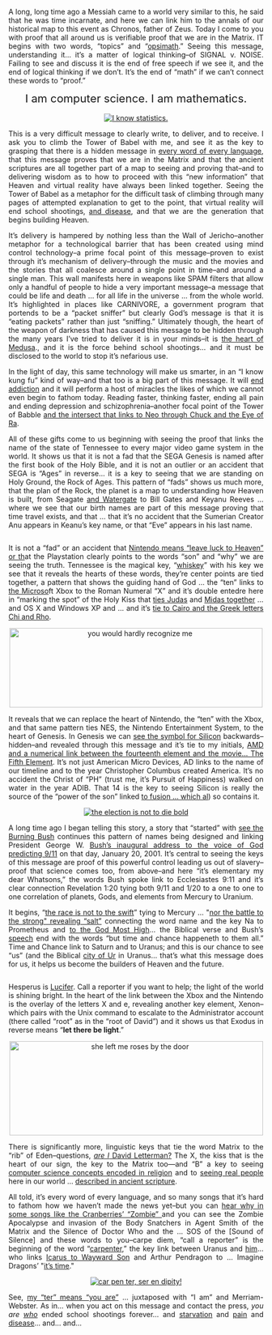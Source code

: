 <meta charset="utf-8" /><meta name="viewport" content="width=device-width, initial-scale=1.0" />
<title></title>
<link href="https://stackedit.io/style.css" rel="stylesheet" />
<div class="stackedit__html">
<p style="text-align: justify;">A long, long time ago a Messiah came to a world very similar to this, he said that he was time incarnate, and here we can link him to the annals of our historical map to this event as Chronos, father of Zeus. Today I come to you with proof that all around us is verifiable proof that we are in the Matrix. IT begins with two words, &ldquo;topics&rdquo; and &ldquo;<a href="./MUAH.html
">opsimath</a>.&rdquo; Seeing this message, understanding it&hellip; it&rsquo;s a matter of logical thinking&ndash;of SIGNAL v. NOISE. Failing to see and discuss it is the end of free speech if we see it, and the end of logical thinking if we don&rsquo;t. It&rsquo;s the end of &ldquo;math&rdquo; if we can&rsquo;t connect these words to &ldquo;proof.&rdquo;</p>
<p style="text-align: center;"><span style="font-size:22px;">I am computer science. I am mathematics.</span><br />
<br />
<a href="./FINALE.html"><img alt="I know statistics." src="https://i.imgur.com/rLLDsn0.png" title="I know statistics." /></a></p>
<p style="text-align: justify;">This is a very difficult message to clearly write, to deliver, and to receive. I ask you to climb the Tower of Babel with me, and see it as the key to grasping that there is a hidden message in <a href="./ERICHOW.html
">every word of every language</a>, that this message proves that we are in the Matrix and that the ancient scriptures are all together part of a map to seeing and proving that&ndash;and to delivering wisdom as to how to proceed with this &ldquo;new information&rdquo; that Heaven and virtual reality have always been linked together. Seeing the Tower of Babel as a metaphor for the difficult task of climbing through many pages of attempted explanation to get to the point, that virtual reality will end school shootings, <a href="./KANSAS.html">and disease</a>, and that we are the generation that begins building Heaven.</p>
<p style="text-align: justify;">It&rsquo;s delivery is hampered by nothing less than the Wall of Jericho&ndash;another metaphor for a technological barrier that has been created using mind control technology&ndash;a prime focal point of this message&ndash;proven to exist through it&rsquo;s mechanism of delivery&ndash;through the music and the movies and the stories that all coalesce around a single point in time&ndash;and around a single man. This wall manifests here in weapons like SPAM filters that allow only a handful of people to hide a very important message&ndash;a message that could be life and death &hellip; for all life in the universe &hellip; from the whole world. It&rsquo;s highlighted in places like CARNIVORE, a government program that portends to be a &ldquo;packet sniffer&rdquo; but clearly God&rsquo;s message is that it is &ldquo;eating packets&rdquo; rather than just &ldquo;sniffing.&rdquo; Ultimately though, the heart of the weapon of darkness that has caused this message to be hidden through the many years I&rsquo;ve tried to deliver it is in your minds&ndash;it is <a href="./XOXO.html">the heart of Medusa</a>., and it is the force behind school shootings&hellip; and it must be disclosed to the world to stop it&rsquo;s nefarious use.</p>
<p style="text-align: justify;">In the light of day, this same technology will make us smarter, in an &ldquo;I know kung fu&rdquo; kind of way&ndash;and that too is a big part of this message. It will <a href="./ACESHI.html">end addiction</a> and it will perform a host of miracles the likes of which we cannot even begin to fathom today. Reading faster, thinking faster, ending all pain and ending depression and schizophrenia&ndash;another focal point of the Tower of Babble <a href="./RIGELA.html
">and the intersect that links to Neo through Chuck and the Eye of Ra</a>.</p>
<p style="text-align: justify;">All of these gifts come to us beginning with seeing the proof that links the name of the state of Tennessee to every major video game system in the world. It shows us that it is not a fad that the SEGA Genesis is named after the first book of the Holy Bible, and it is not an outlier or an accident that SEGA is &ldquo;Ages&rdquo; in reverse&hellip; it is a key to seeing that we are standing on Holy Ground, the Rock of Ages. This pattern of &ldquo;fads&rdquo; shows us much more, that the plan of the Rock, the planet is a map to understanding how Heaven is built, from Seagate <a href="./SPEECH.html
">and Watergate</a> to Bill Gates and Keyanu Reeves &hellip; where we see that our birth names are part of this message proving that time travel exists, and that &hellip; that it&rsquo;s no accident that the Sumerian Creator Anu appears in Keanu&rsquo;s key name, or that &ldquo;Eve&rdquo; appears in his last name.</p>
<p style="text-align: center;"><a href="https://www.youtube.com/watch?v=yb6gP8mjq7s&amp;t=8s"><img alt="" src="https://i.imgur.com/IKN2Az3.png" /></a></p>
<p style="text-align: justify;">It is not a &ldquo;fad&rdquo; or an accident that <a href="./ADIOSAS.html">Nintendo means &ldquo;leave luck to Heaven&rdquo; or th</a>at the Playstation clearly points to the words &ldquo;son&rdquo; and &ldquo;why&rdquo; we are seeing the truth. Tennessee is the magical key, &ldquo;<a href="https://www.youtube.com/watch?v=yb6gP8mjq7s&amp;t=8s">whiskey</a>&rdquo; with his key we see that it reveals the hearts of these words, they&rsquo;re center points are tied together, a pattern that shows the guiding hand of God &hellip; the &ldquo;ten&rdquo; links to <a href="./DICK.html
">the Microso</a>ft Xbox to the Roman Numeral &ldquo;X&rdquo; and it&rsquo;s double entedre here in &ldquo;marking the spot&rdquo; of the Holy Kiss that <a href="./REDASSHIT.html">ties Judas</a> and <a href="./RATOXIT.html">Midas together</a> &hellip; and OS X and Windows XP and &hellip; and it&rsquo;s <a href="./JERUSALEM.html
">tie to Cairo and the Greek letters Chi and Rho</a>.</p>
<p style="text-align: center;"><a href="./OCADSWAY.html"><img alt="you would hardly recognize me" src="https://i.imgur.com/cI6WQx2.png" style="height: 157px; width: 500px;" /></a></p>
<p style="text-align: justify;">It reveals that we can replace the heart of Nintendo, the &ldquo;ten&rdquo; with the Xbox, and that same pattern ties NES, the Nintendo Entertainment System, to the heart of Genesis. In Genesis we can <a href="./CHALK.html
">see the symbol for Silicon</a> backwards&ndash;hidden&ndash;and revealed through this message and it&rsquo;s tie to my initials, <a href="./BRIMSTONE.html">AMD and a numerical link between the fourteenth element and the movie&hellip; The Fifth Element</a>. It&rsquo;s not just American Micro Devices, AD links to the name of our timeline and to the year Christopher Columbus created America. It&rsquo;s no accident the Christ of &ldquo;PH&rdquo; (trust me, it&rsquo;s Pursuit of Happiness) walked on water in the year ADIB. That 14 is the key to seeing Silicon is really the source of the &ldquo;power of the son&rdquo; linked <a href="./MYLIFE.html
">to fusion &hellip; which al</a>) so contains it.</p>
<p style="text-align: center;"><a href="./ADUNCALIFT.html"><img alt="the election is not to die bold" src="https://i.imgur.com/VaQKzQR.png" /></a></p>
<p style="text-align: justify;">A long time ago I began telling this story, a story that &ldquo;started&rdquo; with <a href="https://www.youtube.com/watch?v=AevgjKPDgfM&amp;feature=youtu.be">see the Burning Bush</a> continues this pattern of names being designed and linking President George W. <a href="./ADUNCALIFT.html">Bush&rsquo;s inaugural address to the voice of God predicting 9/11</a> on that day, January 20, 2001. It&rsquo;s central to seeing the keys of this message are proof of this powerful control leading us out of slavery&ndash;proof that science comes too, from above&ndash;and here &ldquo;it&rsquo;s elementary my dear Whatsons,&rdquo; the words Bush spoke link to Ecclesiastes 9:11 and it&rsquo;s clear connection Revelation 1:20 tying both 9/11 and 1/20 to a one to one to one correlation of planets, Gods, and elements from Mercury to Uranium.</p>
<p style="text-align: justify;">It begins, &ldquo;<a href="./ADUNCALIFT.html">the race is not to the swift</a>&rdquo; tying to Mercury &hellip; &quot;<a href="./HIGHERA.html">nor the battle to the strong&quot; revealing &ldquo;salt&rdquo;</a> connecting the word name and the key Na to Prometheus and <a href="./ACESHI.html">to the God Most High</a>&hellip; the Biblical verse and Bush&rsquo;s <a href="./CHALK.html
">speech</a> end with the words &ldquo;but time and chance happeneth to them all.&rdquo; Time and Chance link to Saturn and to Uranus; and this is our chance to see &ldquo;us&rdquo; (and the Biblical <a href="https://www.patreon.com/posts/question-that-us-11551770">city of Ur</a> in Uranus&hellip; that&rsquo;s what this message does for us, it helps us become the builders of Heaven and the future.</p>
<p style="text-align: center;"><a href="./REDASSHIT.html"><img alt="" src="https://i.imgur.com/RcKgyK3.png" /></a></p>
<p style="text-align: justify;">Hesperus is <a href="./ADAMSROD.html
">Lucifer</a>. Call a reporter if you want to help; the light of the world is shining bright. In the heart of the link between the Xbox and the Nintendo is the overlay of the letters X and e, revealing another key element, Xenon&ndash;which pairs with the Unix command to escalate to the Administrator account (there called &ldquo;root&rdquo; as in the &ldquo;root of David&rdquo;) and it shows us that Exodus in reverse means &ldquo;<strong>let there be light</strong>.&rdquo;</p>
<p style="text-align: center;"><a href="./SEVENTY.html"><img alt="she left me roses by the door" src="https://i.imgur.com/JIWSNTc.png" style="height: 186px; width: 501px;" /></a></p>
<p style="text-align: justify;">There is significantly more, linguistic keys that tie the word Matrix to the &ldquo;rib&rdquo; of Eden&ndash;questions, <a href="https://www.reddit.com/r/TopMindsOfReddit/comments/8du0vn/welcome_to_the_matrix/"><em>are I</em> David Letterman?</a> The X, the kiss that is the heart of our sign, the key to the Matrix too&mdash;and &ldquo;B&rdquo; a key to seeing <a href="./BIANCA.html
">computer science concepts encoded in religion</a> and to <a href="./SEVENTY.html">seeing real people </a>here in our world &hellip; <a href="./ERICHOW.html
">described in ancient scripture</a>.</p>
<p style="text-align: justify;">All told, it&rsquo;s every word of every language, and so many songs that it&rsquo;s hard to fathom how we haven&rsquo;t made the news yet&ndash;but you can <a href="./ARFAXAD.html">hear why in some songs like the Cranberries&rsquo; &ldquo;Zombie&rdquo; </a> and you can see the Zombie Apocalypse and invasion of the Body Snatchers in Agent Smith of the Matrix and the Silence of Doctor Who and the &hellip; SOS of the [Sound of Silence] and these words to you&ndash;carpe diem, &ldquo;call a reporter&rdquo; is the beginning of the word &ldquo;<a href="./GJALLARHORN.html">carpenter</a>,&rdquo; the key link between Uranus and <a href="https://www.facebook.com/photo.php?fbid=10154283229013420&amp;set=a.10154283230918420&amp;type=3&amp;theater">him</a>&hellip; who links <a href="./ADIOSAS.html">Icarus to Wayward Son</a> and Arthur Pendragon to &hellip; Imagine Dragons&rsquo; &quot;<a href="https://www.youtube.com/watch?v=sENM2wA_FTg">it&rsquo;s time</a>.&quot;</p>
<p style="text-align: center;"><a href="./SERENADE.html"><img alt="car pen ter, ser en dipity!" src="https://i.imgur.com/b7ecaHk.png" /></a></p>
<p style="text-align: justify;">See, <a href="./SEVENTY.html">my &ldquo;ter&rdquo; means &ldquo;you are&rdquo;</a> &hellip; juxtaposed with &ldquo;I am&rdquo; and Merriam-Webster. As in&hellip; when you act on this message and contact the press, <em>you are <a href="./WHO.html
">who</a></em> ended school shootings forever&hellip; and <a href="./BERESHIT.html
">starvation</a> and <a href="./FUCK.html
">pain</a> and <a href="./KANSAS.html">disease</a>&hellip; and&hellip; and&hellip;</p>
</div>

